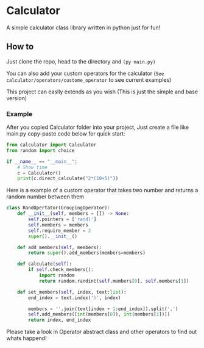 # Calculator
A simple calculator class library written in python just for fun!

## How to
Just clone the repo, head to the directory and `(py main.py)`

You can also add your custom operators for the calculator (`See calculator/operators/custome_operator` to see current examples) 

This project can easlly extends as you wish (This is just the simple and base version)

### Example

After you copied Calculator folder into your project, Just create a file like main.py copy-paste code below for quick start:

```python
from calculator import Calculator
from random import choice

if __name__ == "__main__":
    # Show time
    c = Calculator()
    print(c.direct_calculate("2*(10+5)")) 
```

Here is a example of a custom operator that takes two number and returns a random number between them

```python
class RandOpertator(GroupingOperator):
    def __init__(self, members = []) -> None:
        self.pointers = ['rand(']
        self.members = members
        self.require_member = 2
        super().__init__()

    def add_members(self, members):
        return super().add_members(members=members)

    def calculate(self):
        if self.check_members():
            import random
            return random.randint(self.members[0], self.members[1])

    def set_members(self, index, text:list):
        end_index = text.index(')', index)

        members = ''.join(text[index + 1:end_index]).split(',')
        self.add_members([int(members[0]), int(members[1])])
        return index, end_index
```

Please take a look in Operator abstract class and other operators to find out whats happend!
